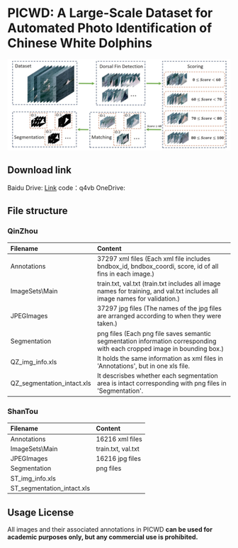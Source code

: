 # PICWD: A Large-Scale Dataset for Automated Photo Identification of Chinese White Dolphins

![IMG](https://github.com/PICWD/PICWD/blob/master/123.jpg)

Download link
---------------
Baidu Drive: [Link](https://pan.baidu.com/s/16dggemhlxTbsSULoOxA4mQ) code：q4vb 
OneDrive: 


File structure
---------------
### QinZhou

|Filename|Content|
|:---|:---|
|Annotations|37297 xml files (Each xml file includes bndbox_id, bndbox_coordi, score, id of all fins in each image.) |
|ImageSets\Main|train.txt, val.txt (train.txt includes all image names for training, and val.txt includes all image names for validation.)|
|JPEGImages|37297 jpg files (The names of the jpg files are arranged according to when they were taken.)|
|Segmentation|png files (Each png file saves semantic segmentation information corresponding with  each cropped image in bounding box.)|
|QZ_img_info.xls|It holds the same information as xml files in 'Annotations', but in one xls file.|
|QZ_segmentation_intact.xls|It descrisbes whether each segmentation area is intact corresponding with png files in 'Segmentation'.|

### ShanTou

|Filename|Content|
|:---|:---|
|Annotations|16216 xml files|
|ImageSets\Main|train.txt, val.txt|
|JPEGImages|16216 jpg files|
|Segmentation|png files|
|ST_img_info.xls| |
|ST_segmentation_intact.xls| |

Usage License
---------------
All images and their associated annotations in PICWD **can be used for academic purposes only, but any commercial use is prohibited.**
